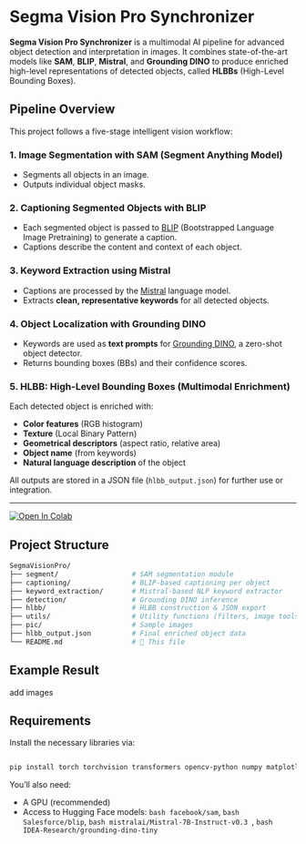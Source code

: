 # Segma Vision Pro Synchronizer

**Segma Vision Pro Synchronizer** is a multimodal AI pipeline for advanced object detection and interpretation in images. It combines state-of-the-art models like **SAM**, **BLIP**, **Mistral**, and **Grounding DINO** to produce enriched high-level representations of detected objects, called **HLBBs** (High-Level Bounding Boxes).

## Pipeline Overview

This project follows a five-stage intelligent vision workflow:

### 1. Image Segmentation with SAM (Segment Anything Model)
- Segments all objects in an image.
- Outputs individual object masks.

### 2. Captioning Segmented Objects with BLIP
- Each segmented object is passed to [BLIP](w) (Bootstrapped Language Image Pretraining) to generate a caption.
- Captions describe the content and context of each object.

### 3. Keyword Extraction using Mistral
- Captions are processed by the [Mistral](w) language model.
- Extracts **clean, representative keywords** for all detected objects.

### 4. Object Localization with Grounding DINO
- Keywords are used as **text prompts** for [Grounding DINO](w), a zero-shot object detector.
- Returns bounding boxes (BBs) and their confidence scores.

### 5. HLBB: High-Level Bounding Boxes (Multimodal Enrichment)
Each detected object is enriched with:
- **Color features** (RGB histogram)
- **Texture** (Local Binary Pattern)
- **Geometrical descriptors** (aspect ratio, relative area)
- **Object name** (from keywords)
- **Natural language description** of the object

All outputs are stored in a JSON file (`hlbb_output.json`) for further use or integration.

---

[![Open In Colab](https://colab.research.google.com/assets/colab-badge.svg)](https://colab.research.google.com/github/doujamai/Segma-vision-Pro-HLBB/blob/main/sam_Blip_HLBB.ipynb)
##  Project Structure

```bash
SegmaVisionPro/
├── segment/                  # SAM segmentation module
├── captioning/               # BLIP-based captioning per object
├── keyword_extraction/       # Mistral-based NLP keyword extractor
├── detection/                # Grounding DINO inference
├── hlbb/                     # HLBB construction & JSON export
├── utils/                    # Utility functions (filters, image tools, etc.)
├── pic/                      # Sample images
├── hlbb_output.json          # Final enriched object data
└── README.md                 # 📄 This file

```

##  Example Result
   add images
##  Requirements

Install the necessary libraries via:

```bash

pip install torch torchvision transformers opencv-python numpy matplotlib

```
You’ll also need:

- A GPU (recommended)
- Access to Hugging Face models: ```bash facebook/sam```, ```bash Salesforce/blip```, ```bash mistralai/Mistral-7B-Instruct-v0.3 ```, ```bash IDEA-Research/grounding-dino-tiny```
